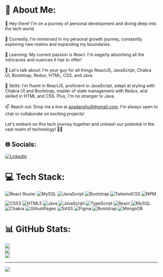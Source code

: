 # 💫 About Me:
👋 Hey there! I'm on a journey of personal development and diving deep into the tech world.<br><br>🔭 Currently, I'm immersed in my personal growth journey, constantly exploring new realms and expanding my boundaries.<br><br>🌱 Learning: My current passion is React. I'm eagerly absorbing all the intricacies and nuances it has to offer!<br><br>💬 Let's talk about: I'm your guy for all things ReactJS, JavaScript, Chakra UI, Bootstrap, Redux, HTML, CSS, and Java.<br><br>🚀 Skills: I'm fluent in ReactJS, proficient in JavaScript, adept at styling with Chakra UI and Bootstrap, master of state management with Redux, and skilled in HTML and CSS. Plus, I'm no stranger to Java.<br><br>📫 Reach out: Drop me a line at azadanshu9@gmail.com. I'm always open to chat or collaborate on exciting projects!<br><br>Let's embark on this tech journey together and unleash our potential in the vast realm of technology! 🚀✨


## 🌐 Socials:
[![LinkedIn](https://img.shields.io/badge/LinkedIn-%230077B5.svg?logo=linkedin&logoColor=white)](https://linkedin.com/in/https://www.linkedin.com/in/md-azad-ansari-b08196218/) 

# 💻 Tech Stack:
![React Router](https://img.shields.io/badge/React_Router-CA4245?style=flat&logo=react-router&logoColor=white) ![MySQL](https://img.shields.io/badge/mysql-%2300000f.svg?style=flat&logo=mysql&logoColor=white) ![JavaScript](https://img.shields.io/badge/javascript-%23323330.svg?style=flat&logo=javascript&logoColor=%23F7DF1E) ![Bootstrap](https://img.shields.io/badge/bootstrap-%238511FA.svg?style=flat&logo=bootstrap&logoColor=white) ![TailwindCSS](https://img.shields.io/badge/tailwindcss-%2338B2AC.svg?style=flat&logo=tailwind-css&logoColor=white) ![NPM](https://img.shields.io/badge/NPM-%23CB3837.svg?style=flat&logo=npm&logoColor=white)

![CSS3](https://img.shields.io/badge/css3-%231572B6.svg?style=for-the-badge&logo=css3&logoColor=white) ![HTML5](https://img.shields.io/badge/html5-%23E34F26.svg?style=for-the-badge&logo=html5&logoColor=white) ![Java](https://img.shields.io/badge/java-%23ED8B00.svg?style=for-the-badge&logo=openjdk&logoColor=white) ![JavaScript](https://img.shields.io/badge/javascript-%23323330.svg?style=for-the-badge&logo=javascript&logoColor=%23F7DF1E) ![TypeScript](https://img.shields.io/badge/typescript-%23007ACC.svg?style=for-the-badge&logo=typescript&logoColor=white) ![React](https://img.shields.io/badge/react-%2320232a.svg?style=for-the-badge&logo=react&logoColor=%2361DAFB) ![MySQL](https://img.shields.io/badge/mysql-4479A1.svg?style=for-the-badge&logo=mysql&logoColor=white) ![Chakra](https://img.shields.io/badge/chakra-%234ED1C5.svg?style=for-the-badge&logo=chakraui&logoColor=white) ![GithubPages](https://img.shields.io/badge/github%20pages-121013?style=for-the-badge&logo=github&logoColor=white) ![SASS](https://img.shields.io/badge/SASS-hotpink.svg?style=for-the-badge&logo=SASS&logoColor=white) ![Figma](https://img.shields.io/badge/figma-%23F24E1E.svg?style=for-the-badge&logo=figma&logoColor=white) ![Bootstrap](https://img.shields.io/badge/bootstrap-%238511FA.svg?style=for-the-badge&logo=bootstrap&logoColor=white) ![MongoDB](https://img.shields.io/badge/MongoDB-%234ea94b.svg?style=for-the-badge&logo=mongodb&logoColor=white)


# 📊 GitHub Stats:
![](https://github-readme-stats.vercel.app/api?username=azadanshu&theme=highcontrast&hide_border=false&include_all_commits=false&count_private=false)<br/>
![](https://github-readme-streak-stats.herokuapp.com/?user=azadanshu&theme=highcontrast&hide_border=false)<br/>
![](https://github-readme-stats.vercel.app/api/top-langs/?username=azadanshu&theme=highcontrast&hide_border=false&include_all_commits=false&count_private=false&layout=compact)

---
[![](https://visitcount.itsvg.in/api?id=azadanshu&icon=0&color=0)](https://visitcount.itsvg.in)


